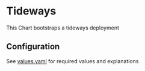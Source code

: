 # Tideways

This Chart bootstraps a tideways deployment

## Configuration

See [values.yaml](https://github.com/t3n/helm-charts/blob/master/tideways/values.yaml) for required values and explanations
